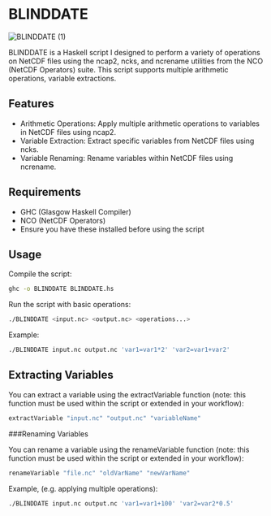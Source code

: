 # BLINDDATE

![BLINDDATE (1)](https://github.com/user-attachments/assets/af98baa1-20b9-458e-ae98-5622e31f3343)

BLINDDATE is a Haskell script I designed to perform a variety of operations on NetCDF files using the ncap2, ncks, and ncrename utilities from the NCO (NetCDF Operators) suite. This script supports multiple arithmetic operations, variable extractions.

## Features

- Arithmetic Operations: Apply multiple arithmetic operations to variables in NetCDF files using ncap2.
- Variable Extraction: Extract specific variables from NetCDF files using ncks.
- Variable Renaming: Rename variables within NetCDF files using ncrename.

## Requirements

- GHC (Glasgow Haskell Compiler)
- NCO (NetCDF Operators)
- Ensure you have these installed before using the script

## Usage

Compile the script:

```bash
ghc -o BLINDDATE BLINDDATE.hs
```

Run the script with basic operations:

```bash
./BLINDDATE <input.nc> <output.nc> <operations...>
```

Example:

```bash
./BLINDDATE input.nc output.nc 'var1=var1*2' 'var2=var1+var2'
```

## Extracting Variables

You can extract a variable using the extractVariable function (note: this function must be used within the script or extended in your workflow):

```haskell
extractVariable "input.nc" "output.nc" "variableName"
```

###Renaming Variables

You can rename a variable using the renameVariable function (note: this function must be used within the script or extended in your workflow):

```haskell
renameVariable "file.nc" "oldVarName" "newVarName"
```
Example, (e.g. applying multiple operations):

```bash
./BLINDDATE input.nc output.nc 'var1=var1+100' 'var2=var2*0.5'
```
